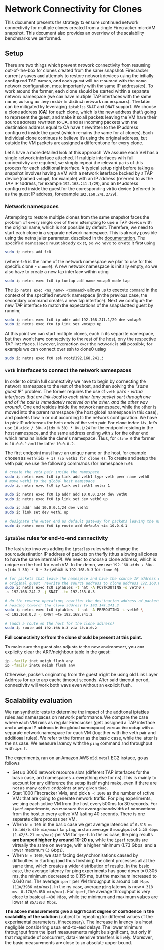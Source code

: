 # Network Connectivity for Clones

This document presents the strategy to ensure continued network connectivity
for multiple clones created from a single Firecracker microVM snapshot.
This document also provides an overview of the scalability benchmarks we
performed.

## Setup

There are two things which prevent network connectivity from resuming
out-of-the-box for clones created from the same snapshot: Firecracker currently
saves and attempts to restore network devices using the initially
configured TAP names, and each guest will be resumed with the same
network configuration, most importantly with the same IP address(es).
To work around the former, each clone should be started within a
separate network namespace (we can have multiple TAP interfaces with the
same name, as long as they reside in distinct network namespaces).
The latter can be mitigated by leveraging `iptables` `SNAT` and `DNAT`
support. We choose a clone address (**CA**) for each clone, which is the
new address that’s going to represent the guest, and make it so all
packets leaving the VM have their source address rewritten to CA,
and all incoming packets with the destination address equal to CA
have it rewritten to the IP address configured inside the guest (which
remains the same for all clones). Each individual clone continues to
believe it’s using the original address, but outside the VM packets are
assigned a different one for every clone.

Let’s have a more detailed look at this approach. We assume each VM has
a single network interface attached. If multiple interfaces with full
connectivity are required, we simply repeat the relevant parts of this
process for each additional interface. A typical setup right before
taking a snapshot involves having a VM with a network interface backed
by a TAP device (named `vmtap0`, for example) with an IP address
(referred to as the TAP IP address, for example `192.168.241.1/29`), and
an IP address configured inside the guest for the corresponding virtio
device (referred to as the guest IP address, for example
`192.168.241.2/29`).

### Network namespaces

Attempting to restore multiple clones from the same snapshot faces the
problem of every single one of them attempting to use a TAP device with
the original name, which is not possible by default. Therefore, we need
to start each clone in a separate network namespace. This is already
possible using the netns jailer parameter, described in the
[documentation](../jailer.md). The specified namespace must already
exist, so we have to create it first using

```bash
sudo ip netns add fc0
```

(where `fc0` is the name of the network namespace we plan to use for
this specific clone - `clone0`). A new network namespace is initially
empty, so we also have to create a new tap interface within using

```bash
sudo ip netns exec fc0 ip tuntap add name vmtap0 mode tap
```

The `ip netns exec <ns_name> <command>` allows us to execute `command`
in the context of the specified network namespace (in the previous case,
the secondary command creates a new tap interface). Next we configure
the new TAP interface to match the expectations of the snapshotted guest
by running

```bash
sudo ip netns exec fc0 ip addr add 192.168.241.1/29 dev vmtap0
sudo ip netns exec fc0 ip link set vmtap0 up
```

At this point we can start multiple clones, each in its separate
namespace, but they won’t have connectivity to the rest of the host,
only the respective TAP interfaces. However, interaction over the
network is still possible; for example we can connect over ssh to
clone0 using

```bash
sudo ip netns exec fc0 ssh root@192.168.241.2
```

### `veth` interfaces to connect the network namespaces

In order to obtain full connectivity we have to begin by connecting the
network namespace to the rest of the host, and then solving the
*“same guest IP”* problem. The former requires the use of `veth`
pairs - *virtual interfaces that are link-local to each other (any
packet sent through one end of the pair is immediately received on the
other, and the other way around)*.
One end resides inside the network namespace, while the other is moved
into the parent namespace (the host global namespace in this case),
and packets flow in or out according to the network configuration. We
have to pick IP addresses for both ends of the veth pair. For clone
index `idx`, let’s use `10.<idx / 30>.<(idx % 30) * 8>.1/24` for the
endpoint residing in the host namespace, and the same address ending
with `2` for the other end which remains inside the clone's namespace.
Thus, for `clone 0` the former is `10.0.0.1` and the latter `10.0.0.2`.

The first endpoint must have an unique name on the host, for example
chosen as `veth(idx + 1) (so veth1 for clone 0)`. To create and setup
the veth pair, we use the following commands (for namespace `fc0`):

```bash
# create the veth pair inside the namespace
sudo ip netns exec fc0 ip link add veth1 type veth peer name veth0
# move veth1 to the global host namespace
sudo ip netns exec fc0 ip link set veth1 netns 1

sudo ip netns exec fc0 ip addr add 10.0.0.2/24 dev veth0
sudo ip netns exec fc0 ip link set dev veth0 up

sudo ip addr add 10.0.0.1/24 dev veth1
sudo ip link set dev veth1 up

# designate the outer end as default gateway for packets leaving the namespace
sudo ip netns exec fc0 ip route add default via 10.0.0.1
```

### `iptables` rules for end-to-end connectivity

The last step involves adding the `iptables` rules which change the
source/destination IP address of packets on the fly (thus allowing all
clones to have the same internal IP). We need to choose a clone address,
which is unique on the host for each VM. In the demo, we use
`192.168.<idx / 30>.<(idx % 30) * 8 + 3>` (which is `192.168.0.3` for
`clone 0`):

```bash
# for packets that leave the namespace and have the source IP address of the
# original guest, rewrite the source address to clone address 192.168.0.3
sudo ip netns exec fc0 iptables -t nat -A POSTROUTING -o veth0 \
-s 192.168.241.2 -j SNAT --to 192.168.0.3

# do the reverse operation; rewrites the destination address of packets
# heading towards the clone address to 192.168.241.2
sudo ip netns exec fc0 iptables -t nat -A PREROUTING -i veth0 \
-d 192.168.0.3 -j DNAT —to 192.168.241.2

# (adds a route on the host for the clone address)
sudo ip route add 192.168.0.3 via 10.0.0.2
```

**Full connectivity to/from the clone should be present at this point.**

To make sure the guest also adjusts to the new environment, you can explicitly
clear the ARP/neighbour table in the guest:

```bash
ip -family inet neigh flush any
ip -family inet6 neigh flush any
```

 Otherwise, packets originating from the guest might be using old Link Layer
 Address for up to arp cache timeout seconds. After said timeout period,
 connectivity will work both ways even without an explicit flush.

## Scalability evaluation

We ran synthetic tests to determine the impact of the addtional iptables
rules and namespaces on network performance. We compare the case where
each VM runs as regular Firecracker (gets assigned a TAP interface and a
unique IP address in the global namespace) versus the setup with a
separate network namespace for each VM (together with the veth pair and
additional rules). We refer to the former as the basic case, while the
latter is the ns case. We measure latency with the `ping` command and
throughput with `iperf`.

The experiments, ran on an Amazon AWS `m5d.metal` EC2 instace, go as follows:

* Set up 3000 network resource slots (different TAP interfaces for the
  basic case, and namespaces + everything else for ns). This is mainly
  to account for any difference the setup itself might make, even if
  there are not as many active endpoints at any given time.
* Start 1000 Firecracker VMs, and pick `N < 1000` as the number of
  active VMs that are going to generate network traffic. For ping
  experiments, we ping each active VM from the host every 500ms for 30
  seconds. For `iperf` experiments, we measure the average bandwidth of
  connections from the host to every active VM lasting 40 seconds.
  There is one separate client process per VM.
* When `N = 100`, in the basic case we get average latencies of `0.315
  ms (0.160/0.430 min/max)` for `ping`, and an average throughput of
  `2.25 Gbps (1.62/3.21 min/max)` per VM for `iperf`. In the ns case,
  the ping results **are bumped higher by around 10-20 us**, while the
  `iperf` results are virtually the same on average, with a higher
  minimum (1.73 Gbps) and a lower maximum (3 Gbps).
* When `N = 1000`, we start facing desynchronizations caused by
  difficulties in starting (and thus finishing) the client processes all
  at the same time, which creates a wider distribution of results. In
  the basic case, the average latency for ping  experiments has gone
  down to 0.305 ms, the minimum decreased to 0.155 ms, but the maximum
  increased to 0.640 ms. The average `iperf` per VM throughput is around
  `440 Mbps (110/3936 min/max)`. In the ns case, average `ping` latency
  is now `0.318 ms (0.170/0.650 min/max)`. For `iperf`, the average
  throughput is very close to basic at `~430 Mbps`, while the minimum
  and maximum values are lower at `85/3803 Mbps`.

**The above measurements give a significant degree of confidence in the
scalability of the solution** (subject to repeating for different values
of the experimental parameters, if necessary). The increase in latency
is almost negligible considering usual end-to-end delays. The lower
minimum throughput from the iperf measurements might be significant, but
only if that magnitude of concurrent, data-intensive transfers is likely.
Moreover, the basic measurements are close to an absolute upper bound.